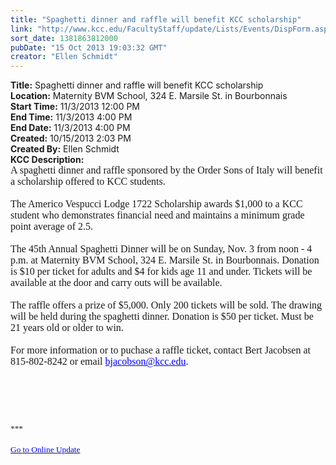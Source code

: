 ```yaml
---
title: "Spaghetti dinner and raffle will benefit KCC scholarship"
link: "http://www.kcc.edu/FacultyStaff/update/Lists/Events/DispForm.aspx?ID=465"
sort_date: 1381863812000
pubDate: "15 Oct 2013 19:03:32 GMT"
creator: "Ellen Schmidt"
---
```


<div><b>Title:</b> Spaghetti dinner and raffle will benefit KCC scholarship</div>
<div><b>Location:</b> Maternity BVM School, 324 E. Marsile St. in Bourbonnais</div>
<div><b>Start Time:</b> 11/3/2013 12:00 PM</div>
<div><b>End Time:</b> 11/3/2013 4:00 PM</div>
<div><b>End Date:</b> 11/3/2013 4:00 PM</div>
<div><b>Created:</b> 10/15/2013 2:03 PM</div>
<div><b>Created By:</b> Ellen Schmidt</div>
<div><b>KCC Description:</b> <div class="ExternalClass678E5D4F77C84750A82C0DEEAD2130D6"><div>
<p style="margin:0in 0in 0pt" class="MsoNormal"><span style="font-family:'Calibri','sans-serif'"><font size="3">A spaghetti dinner and raffle sponsored by the Order Sons of Italy will benefit a scholarship offered to KCC students.</font></span></p>
<p style="margin:0in 0in 0pt" class="MsoNormal"><span style="font-family:'Calibri','sans-serif'"><font size="3"> </font></span></p>
<p style="margin:0in 0in 0pt" class="MsoNormal"><span style="font-family:'Calibri','sans-serif'"><font size="3">The Americo Vespucci Lodge 1722 Scholarship awards $1,000 to a KCC student who demonstrates financial need and maintains a minimum grade point average of 2.5.</font></span></p>
<p style="margin:0in 0in 0pt" class="MsoNormal"><span style="font-family:'Calibri','sans-serif'"><font size="3"> </font></span></p>
<p style="margin:0in 0in 0pt" class="MsoNormal"><span style="font-family:'Calibri','sans-serif'"><font size="3">The 45th Annual Spaghetti Dinner will be on Sunday, Nov. 3 from noon - 4 p.m. at Maternity BVM School, 324 E. Marsile St. in Bourbonnais. Donation is $10 per ticket for adults and $4 for kids age 11 and under. Tickets will be available at the door and carry outs will be available. </font></span></p>
<p style="margin:0in 0in 0pt" class="MsoNormal"><span style="font-family:'Calibri','sans-serif'"><font size="3"> </font></span></p>
<p style="margin:0in 0in 0pt" class="MsoNormal"><span style="font-family:'Calibri','sans-serif'"><font size="3">The raffle offers a prize of $5,000. Only 200 tickets will be sold. The drawing will be held during the spaghetti dinner. Donation is $50 per ticket. Must be 21 years old or older to win. </font></span></p>
<p style="margin:0in 0in 0pt" class="MsoNormal"><span style="font-family:'Calibri','sans-serif'"><font size="3"> </font></span></p>
<p style="margin:0in 0in 0pt" class="MsoNormal"><span style="font-family:'Calibri','sans-serif'"><font size="3">For more information or to puchase a raffle ticket, contact Bert Jacobsen at 815-802-8242 or email </font><a href="mailto:bjacobson@kcc.edu"><font color="#0000ff" size="3">bjacobson@kcc.edu</font></a><font size="3">. </font></span></p>
<p style="margin:0in 0in 0pt" class="MsoNormal"><span style="font-family:'Calibri','sans-serif'"><font size="3"> </font></span></p>
<p style="margin:0in 0in 0pt" class="MsoNormal"><span style="font-family:'Calibri','sans-serif'"><font size="3"> </font></span></p>
<p style="margin:0in 0in 0pt" class="MsoNormal"><span style="font-family:'Calibri','sans-serif'"><font size="3"> </font></span></p>
<p style="margin:0in 0in 0pt" class="MsoNormal"><span style="font-family:'Calibri','sans-serif'"><font size="3"> </font></span></p>
<p style="margin:0in 0in 0pt" class="MsoNormal"><span style="font-family:'Calibri','sans-serif'"><font size="3"> </font></span></p>
<p style="margin:0in 0in 0pt" class="MsoNormal"><span style="font-family:'Calibri','sans-serif';font-size:10pt">***</span><span style="font-family:'Calibri','sans-serif'"></span></p>
<p style="margin:0in 0in 0pt" class="MsoNormal"><span style="font-family:'Calibri','sans-serif'"><font size="3"> </font></span></p>
<p style="margin:0in 0in 0pt" class="MsoNormal"><span style="font-family:'Calibri','sans-serif';font-size:10pt"><a href="/FacultyStaff/update/Pages/dailyupdate.aspx"><font color="#0000ff">Go to Online Update</font></a></span><span style="font-family:'Calibri','sans-serif'"></span></p>
<p style="margin:0in 0in 0pt" class="MsoNormal"><span style="font-family:'Calibri','sans-serif'"><font size="3"> </font></span></p>
<p style="margin:0in 0in 0pt" class="MsoNormal"><span style="font-family:'Calibri','sans-serif'"><font size="3"> </font></span></p>
<p style="margin:0in 0in 0pt" class="MsoNormal"><span style="font-family:'Calibri','sans-serif'"><font size="3"> </font></span></p>
<p style="margin:0in 0in 0pt" class="MsoNormal"><span style="font-family:'Calibri','sans-serif'"><font size="3"></font></span></p></div></div></div>
